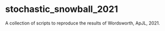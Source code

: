# stochastic_snowball_2021

A collection of scripts to reproduce the results of Wordsworth, ApJL, 2021.

